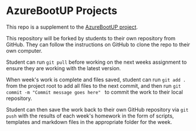 # AzureBootUP Projects
This repo is a supplement to the [AzureBootUP project](https://github.com/KonTheCat/AzureBootUP). 

This repository will be forked by students to their own repository from GitHub. They can follow the instructions on GitHub to clone the repo to their own computer.

Student can run `git pull` before working on the next weeks assignment  to ensure they are working with the latest version.

When week's work is complete and files saved, student can run `git add .` from the project root to add all files to the next commit, and then run `git commit -m "Commit message goes here" ` to commit the work to their local repository.

Student can then save the work back to their own GitHub repository via `git push` with the results of each week's homework in the form of scripts, templates and markdown files in the appropriate folder for the week.

